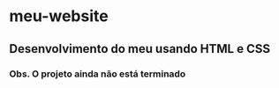 # meu-website
## Desenvolvimento do meu usando **HTML** e **CSS**
### Obs. O projeto ainda não está terminado 
